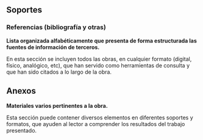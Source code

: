 ## Soportes

### Referencias (bibliografía y otras)

**Lista organizada alfabéticamente que presenta de forma estructurada las fuentes de información de terceros.**

En esta sección se incluyen todos las obras, en cualquier formato (digital, físico, analógico, etc), que han servido como herramientas de consulta y que han sido citados a lo largo de la obra.

## Anexos

**Materiales varios pertinentes a la obra.**

Esta sección puede contener diversos elementos en diferentes soportes y formatos, que ayuden al lector a comprender los resultados del trabajo presentado.
